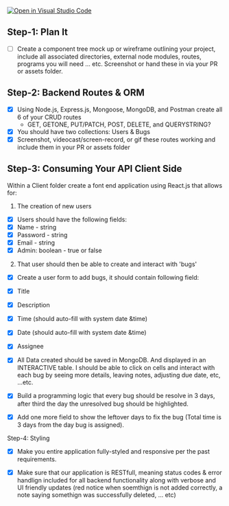 [![Open in Visual Studio Code](https://classroom.github.com/assets/open-in-vscode-f059dc9a6f8d3a56e377f745f24479a46679e63a5d9fe6f495e02850cd0d8118.svg)](https://classroom.github.com/online_ide?assignment_repo_id=6622633&assignment_repo_type=AssignmentRepo)

## Step-1: Plan It
- [ ] Create a component tree mock up or wireframe outlining your project, include all associated 
directories, external node modules, routes, programs you will need ... etc. Screenshot or hand these 
in via your PR or assets folder.

## Step-2: Backend Routes & ORM
- [x] Using Node.js, Express.js, Mongoose, MongoDB, and Postman create all 6 of your CRUD routes
    - GET, GETONE, PUT/PATCH, POST, DELETE, and QUERYSTRING?
- [x] You should have two collections: Users & Bugs
- [x] Screenshot, videocast/screen-record, or gif these routes working and include them in your PR or assets folder

## Step-3: Consuming Your API Client Side
Within a Client folder create a font end application using React.js that allows for:

1) The creation of new users
- [x] Users should have the following fields:
- [x] Name - string
- [x] Password - string
- [x] Email - string
- [x] Admin: boolean - true or false

2) That user should then be able to create and interact with 'bugs'
- [x] Create a user form to add bugs, it should contain following field:
- [x] Title
- [x] Description
- [x] Time (should auto-fill with system date &time)
- [x] Date (should auto-fill with system date &time)
- [x] Assignee

- [x] All Data created should be saved in MongoDB. And displayed in an INTERACTIVE table. I should be able to click on cells and interact with each bug
by seeing more details, leaving notes, adjusting due date, etc, ...etc.
- [x] Build a programming logic that every bug should be resolve in 3 days, after third the day the unresolved bug should be highlighted.
- [x] Add one more field to show the leftover days to fix the bug (Total time is 3 days from the day bug is assigned).

Step-4: Styling
- [x] Make you entire application fully-styled and responsive per the past requirements.

- [x] Make sure that our application is RESTfull, meaning status codes & error handlign included for all
backend functionality along with verbose and UI friendly updates (red notice when soemthign is
not added correctly, a note saying somethign was successfully deleted, ... etc)

